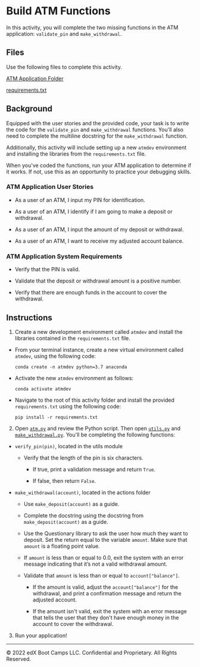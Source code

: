 # Build ATM Functions

In this activity, you will complete the two missing functions in the ATM application: `validate_pin` and `make_withdrawal`.

## Files

Use the following files to complete this activity.

[ATM Application Folder](Unsolved/atm)

[requirements.txt](Unsolved/atm/requirements.txt)

## Background

Equipped with the user stories and the provided code, your task is to write the code for the `validate_pin` and `make_withdrawal` functions. You'll also need to complete the multiline docstring for the `make_withdrawal` function.

Additionally, this activity will include setting up a new `atmdev` environment and installing the libraries from the `requirements.txt` file.

When you've coded the functions, run your ATM application to determine if it works. If not, use this as an opportunity to practice your debugging skills.

### ATM Application User Stories

* As a user of an ATM, I input my PIN for identification.

* As a user of an ATM, I identify if I am going to make a deposit or withdrawal.

* As a user of an ATM, I input the amount of my deposit or withdrawal.

* As a user of an ATM, I want to receive my adjusted account balance.

### ATM Application System Requirements

* Verify that the PIN is valid.

* Validate that the deposit or withdrawal amount is a positive number.

* Verify that there are enough funds in the account to cover the withdrawal.


## Instructions

1. Create a new development environment called `atmdev` and install the libraries contained in the `requirements.txt` file.

  * From your terminal instance, create a new virtual environment called `atmdev`, using the following code:

    ```code
    conda create -n atmdev python=3.7 anaconda
    ```

  * Activate the new `atmdev` environment as follows:

    ```code
    conda activate atmdev
    ```

  * Navigate to the root of this activity folder and install the provided `requirements.txt` using the following code:

    ```code
    pip install -r requirements.txt
    ```

2. Open [`atm.py`](Unsolved/atm/atm.py) and review the Python script. Then open [`utils.py`](atm/utils.py) and [`make_withdrawal.py`](Unsolved/atm/actions/make_withdrawal.py). You'll be completing the following functions:

  * `verify_pin(pin)`, located in the utils module

    * Verify that the length of the pin is six characters.

      * If true, print a validation message and return `True`.

      * If false, then return `False`.

  * `make_withdrawal(account)`, located in the actions folder

    * Use `make_deposit(account)` as a guide.

    * Complete the docstring using the docstring from `make_deposit(account)` as a guide.

    * Use the Questionary library to ask the user how much they want to deposit. Set the return equal to the variable `amount`. Make sure that `amount` is a floating point value.

    * If `amount` is less than or equal to 0.0, exit the system with an error message indicating that it’s not a valid withdrawal amount.

    * Validate that `amount` is less than or equal to `account["balance"]`.

      * If the amount is valid, adjust the `account["balance"]` for the withdrawal, and print a confirmation message and return the adjusted account.

      * If the amount isn't valid, exit the system with an error message that tells the user that they don't have enough money in the account to cover the withdrawal.

3. Run your application!

---

© 2022 edX Boot Camps LLC. Confidential and Proprietary. All Rights Reserved.
